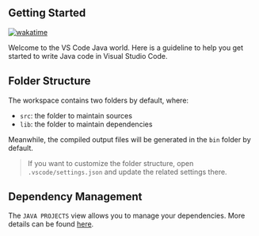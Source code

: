 ## Getting Started


[![wakatime](https://wakatime.com/badge/user/018b8140-c729-4ea3-8b40-6ade5ff09f83/project/59e76753-ccd8-49c6-b1bd-0daad0f1027f.svg)](https://wakatime.com/badge/user/018b8140-c729-4ea3-8b40-6ade5ff09f83/project/59e76753-ccd8-49c6-b1bd-0daad0f1027f)

Welcome to the VS Code Java world. Here is a guideline to help you get started to write Java code in Visual Studio Code.

## Folder Structure

The workspace contains two folders by default, where:

- `src`: the folder to maintain sources
- `lib`: the folder to maintain dependencies

Meanwhile, the compiled output files will be generated in the `bin` folder by default.

> If you want to customize the folder structure, open `.vscode/settings.json` and update the related settings there.

## Dependency Management

The `JAVA PROJECTS` view allows you to manage your dependencies. More details can be found [here](https://github.com/microsoft/vscode-java-dependency#manage-dependencies).
